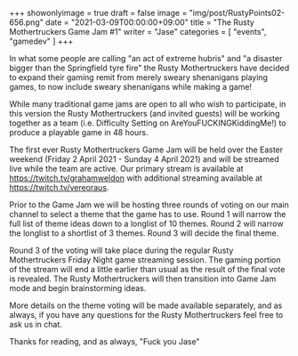 +++
showonlyimage = true
draft = false
image = "img/post/RustyPoints02-656.png"
date = "2021-03-09T00:00:00+09:00"
title = "The Rusty Mothertruckers Game Jam #1"
writer = "Jase"
categories = [ "events", "gamedev" ]
+++

In what some people are calling "an act of extreme hubris" and "a disaster bigger than the Springfield tyre fire" the Rusty Mothertruckers have decided to expand their gaming remit from merely sweary shenanigans playing games, to now include sweary shenanigans while making a game!
<!--more-->

While many traditional game jams are open to all who wish to participate, in this version the Rusty Mothertruckers (and invited guests) will be working together as a team (i.e. Difficulty Setting on AreYouFUCKINGKiddingMe!) to produce a playable game in 48 hours.

The first ever Rusty Mothertruckers Game Jam will be held over the Easter weekend (Friday 2 April 2021 - Sunday 4 April 2021) and will be streamed live while the team are active. Our primary stream is available at <a href="https://twitch.tv/grahamweldon" target="_blank">https://twitch.tv/grahamweldon</a> with additional streaming available at <a href="https://twitch.tv/vereoraus" target="_blank">https://twitch.tv/vereoraus</a>.

Prior to the Game Jam we will be hosting three rounds of voting on our main channel to select a theme that the game has to use. Round 1 will narrow the full list of theme ideas down to a longlist of 10 themes. Round 2 will narrow the longlist to a shortlist of 3 themes. Round 3 will decide the final theme.

Round 3 of the voting will take place during the regular Rusty Mothertruckers Friday Night game streaming session. The gaming portion of the stream will end a little earlier than usual as the result of the final vote is revealed. The Rusty Mothertruckers will then transition into Game Jam mode and begin brainstorming ideas.

More details on the theme voting will be made available separately, and as always, if you have any questions for the Rusty Mothertruckers feel free to ask us in chat.

Thanks for reading, and as always, "Fuck you Jase"

